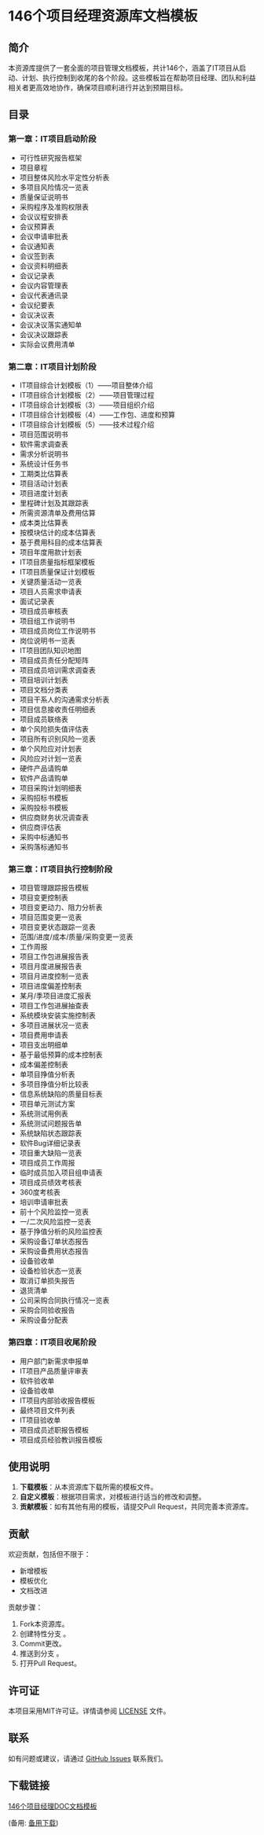 # 146个项目经理资源库文档模板

## 简介

本资源库提供了一套全面的项目管理文档模板，共计146个，涵盖了IT项目从启动、计划、执行控制到收尾的各个阶段。这些模板旨在帮助项目经理、团队和利益相关者更高效地协作，确保项目顺利进行并达到预期目标。

## 目录

### 第一章：IT项目启动阶段
- 可行性研究报告框架
- 项目章程
- 项目整体风险水平定性分析表
- 多项目风险情况一览表
- 质量保证说明书
- 采购程序及准购权限表
- 会议议程安排表
- 会议预算表
- 会议申请审批表
- 会议通知表
- 会议签到表
- 会议资料明细表
- 会议记录表
- 会议内容管理表
- 会议代表通讯录
- 会议纪要表
- 会议决议表
- 会议决议落实通知单
- 会议决议跟踪表
- 实际会议费用清单

### 第二章：IT项目计划阶段
- IT项目综合计划模板（1）——项目整体介绍
- IT项目综合计划模板（2）——项目管理过程
- IT项目综合计划模板（3）——项目组织介绍
- IT项目综合计划模板（4）——工作包、进度和预算
- IT项目综合计划模板（5）——技术过程介绍
- 项目范围说明书
- 软件需求调查表
- 需求分析说明书
- 系统设计任务书
- 工期类比估算表
- 项目活动计划表
- 项目进度计划表
- 里程碑计划及其跟踪表
- 所需资源清单及费用估算
- 成本类比估算表
- 按模块估计的成本估算表
- 基于费用科目的成本估算表
- 项目年度用款计划表
- IT项目质量指标框架模板
- IT项目质量保证计划模板
- 关键质量活动一览表
- 项目人员需求申请表
- 面试记录表
- 项目成员审核表
- 项目组工作说明书
- 项目成员岗位工作说明书
- 岗位说明书一览表
- IT项目团队知识地图
- 项目成员责任分配矩阵
- 项目成员培训需求调查表
- 项目培训计划表
- 项目文档分类表
- 项目干系人的沟通需求分析表
- 项目信息接收责任明细表
- 项目成员联络表
- 单个风险损失值评估表
- 项目所有识别风险一览表
- 单个风险应对计划表
- 风险应对计划一览表
- 硬件产品请购单
- 软件产品请购单
- 项目采购计划明细表
- 采购招标书模板
- 采购投标书模板
- 供应商财务状况调查表
- 供应商评估表
- 采购中标通知书
- 采购落标通知书

### 第三章：IT项目执行控制阶段
- 项目管理跟踪报告模板
- 项目变更控制表
- 项目变更动力、阻力分析表
- 项目范围变更一览表
- 项目变更状态跟踪一览表
- 范围/进度/成本/质量/采购变更一览表
- 工作周报
- 项目工作包进展报告表
- 项目月度进展报告表
- 项目月进度控制一览表
- 项目进度偏差控制表
- 某月/季项目进度汇报表
- 项目工作包进展抽查表
- 系统模块安装实施控制表
- 多项目进展状况一览表
- 项目费用申请表
- 项目支出明细单
- 基于最低预算的成本控制表
- 成本偏差控制表
- 单项目挣值分析表
- 多项目挣值分析比较表
- 信息系统缺陷的质量目标表
- 项目单元测试方案
- 系统测试用例表
- 系统测试问题报告单
- 系统缺陷状态跟踪表
- 软件Bug详细记录表
- 项目重大缺陷一览表
- 项目成员工作周报
- 临时成员加入项目组申请表
- 项目成员绩效考核表
- 360度考核表
- 培训申请审批表
- 前十个风险监控一览表
- 一/二次风险监控一览表
- 基于挣值分析的风险监控表
- 采购设备订单状态报告
- 采购设备费用状态报告
- 设备验收单
- 设备检验状态一览表
- 取消订单损失报告
- 退货清单
- 公司采购合同执行情况一览表
- 采购合同验收报告
- 采购设备分配表

### 第四章：IT项目收尾阶段
- 用户部门新需求申报单
- IT项目产品质量评审表
- 软件验收单
- 设备验收单
- IT项目内部验收报告模板
- 最终项目文件列表
- IT项目验收单
- 项目成员述职报告模板
- 项目成员经验教训报告模板

## 使用说明

1. **下载模板**：从本资源库下载所需的模板文件。
2. **自定义模板**：根据项目需求，对模板进行适当的修改和调整。
3. **贡献模板**：如有其他有用的模板，请提交Pull Request，共同完善本资源库。

## 贡献

欢迎贡献，包括但不限于：
- 新增模板
- 模板优化
- 文档改进

贡献步骤：
1. Fork本资源库。
2. 创建特性分支 。
3. Commit更改。
4. 推送到分支 。
5. 打开Pull Request。

## 许可证

本项目采用MIT许可证。详情请参阅 [LICENSE](LICENSE) 文件。

## 联系

如有问题或建议，请通过 [GitHub Issues](https://github.com/yourusername/yourrepository/issues) 联系我们。

## 下载链接
[146个项目经理DOC文档模板](https://pan.quark.cn/s/d056846e62ae) 

(备用: [备用下载](https://pan.baidu.com/s/1cewP2JcQNU897nS-i4i3rg?pwd=1234))
